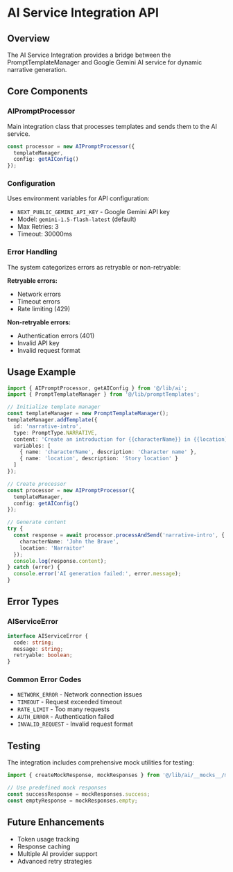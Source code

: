 # AI Service Integration API

## Overview

The AI Service Integration provides a bridge between the PromptTemplateManager and Google Gemini AI service for dynamic narrative generation.

## Core Components

### AIPromptProcessor

Main integration class that processes templates and sends them to the AI service.

```typescript
const processor = new AIPromptProcessor({
  templateManager,
  config: getAIConfig()
});
```

### Configuration

Uses environment variables for API configuration:

- `NEXT_PUBLIC_GEMINI_API_KEY` - Google Gemini API key
- Model: `gemini-1.5-flash-latest` (default)
- Max Retries: 3
- Timeout: 30000ms

### Error Handling

The system categorizes errors as retryable or non-retryable:

**Retryable errors:**
- Network errors
- Timeout errors
- Rate limiting (429)

**Non-retryable errors:**
- Authentication errors (401)
- Invalid API key
- Invalid request format

## Usage Example

```typescript
import { AIPromptProcessor, getAIConfig } from '@/lib/ai';
import { PromptTemplateManager } from '@/lib/promptTemplates';

// Initialize template manager
const templateManager = new PromptTemplateManager();
templateManager.addTemplate({
  id: 'narrative-intro',
  type: PromptType.NARRATIVE,
  content: 'Create an introduction for {{characterName}} in {{location}}',
  variables: [
    { name: 'characterName', description: 'Character name' },
    { name: 'location', description: 'Story location' }
  ]
});

// Create processor
const processor = new AIPromptProcessor({
  templateManager,
  config: getAIConfig()
});

// Generate content
try {
  const response = await processor.processAndSend('narrative-intro', {
    characterName: 'John the Brave',
    location: 'Narraitor'
  });
  console.log(response.content);
} catch (error) {
  console.error('AI generation failed:', error.message);
}
```

## Error Types

### AIServiceError
```typescript
interface AIServiceError {
  code: string;
  message: string;
  retryable: boolean;
}
```

### Common Error Codes
- `NETWORK_ERROR` - Network connection issues
- `TIMEOUT` - Request exceeded timeout
- `RATE_LIMIT` - Too many requests
- `AUTH_ERROR` - Authentication failed
- `INVALID_REQUEST` - Invalid request format

## Testing

The integration includes comprehensive mock utilities for testing:

```typescript
import { createMockResponse, mockResponses } from '@/lib/ai/__mocks__/mockUtils';

// Use predefined mock responses
const successResponse = mockResponses.success;
const emptyResponse = mockResponses.empty;
```

## Future Enhancements

- Token usage tracking
- Response caching
- Multiple AI provider support
- Advanced retry strategies

